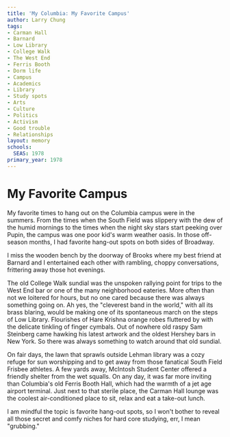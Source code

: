```yaml
---
title: 'My Columbia: My Favorite Campus'
author: Larry Chung
tags:
- Carman Hall
- Barnard
- Low Library
- College Walk
- The West End
- Ferris Booth
- Dorm life
- Campus
- Academics
- Library
- Study spots
- Arts
- Culture
- Politics
- Activism
- Good trouble
- Relationships
layout: memory
schools:
  SEAS: 1978
primary_year: 1978
---
```

# My Favorite Campus

My favorite times to hang out on the Columbia campus were in the summers. From the times when the South Field was slippery with the dew of the humid mornings to the times when the night sky stars start peeking over Pupin, the campus was one poor kid's warm weather oasis. In those off-season months, I had favorite hang-out spots on both sides of Broadway.

I miss the wooden bench by the doorway of Brooks where my best friend at Barnard and I entertained each other with rambling, choppy conversations, frittering away those hot evenings.

The old College Walk sundial was the unspoken rallying point for trips to the West End bar or one of the many neighborhood eateries. More often than not we loitered for hours, but no one cared because there was always something going on. Ah yes, the "cleverest band in the world," with all its brass blaring, would be making one of its spontaneous march on the steps of Low Library.  Flourishes of Hare Krishna orange robes fluttered by with the delicate tinkling of finger cymbals.  Out of nowhere old raspy Sam Steinberg came hawking his latest artwork and the oldest Hershey bars in New York. So there was always something to watch around that old sundial.

On fair days, the lawn that sprawls outside Lehman library was a cozy refuge for sun worshipping and to get away from those fanatical South Field Frisbee athletes. A few yards away, McIntosh Student Center offered a friendly shelter from the wet squalls. On any day, it was far more inviting than Columbia's old Ferris Booth Hall, which had the warmth of a jet age airport terminal. Just next to that sterile place, the Carman Hall lounge was the coolest air-conditioned place to sit, relax and eat a take-out lunch.

I am mindful the topic is favorite hang-out spots, so I won't bother to reveal all those secret and comfy niches for hard core studying, err, I mean "grubbing."
